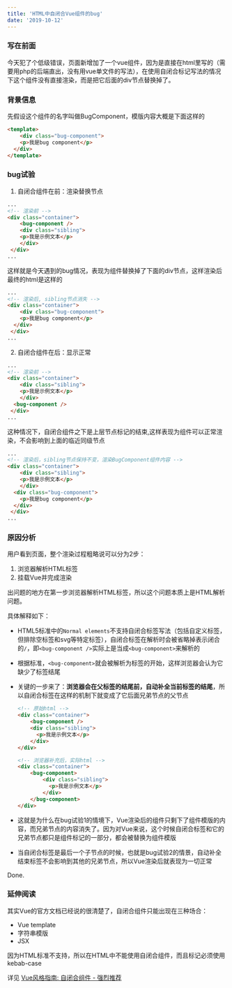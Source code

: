 ```yaml
---
title: 'HTML中自闭合Vue组件的bug'
date: '2019-10-12'
---
```


### 写在前面

今天犯了个低级错误，页面新增加了一个vue组件，因为是直接在html里写的（需要用php的后端直出，没有用vue单文件的写法），在使用自闭合标记写法的情况下这个组件没有直接渲染，而是把它后面的div节点替换掉了。

### 背景信息

先假设这个组件的名字叫做BugComponent，模版内容大概是下面这样的

```html
<template>
	<div class="bug-component">
    <p>我是bug component</p>
  </div>
</template>
```



### bug试验

1. 自闭合组件在前：渲染替换节点

```html
...
<!-- 渲染前 -->
<div class="container">
	<bug-component />
	<div class="sibling">
    <p>我是示例文本</p>
	</div>
 </div>
...
```



这样就是今天遇到的bug情况，表现为组件替换掉了下面的div节点，这样渲染后最终的html是这样的



```html
...
<!-- 渲染后, sibling节点消失 -->
<div class="container">
	<div class="bug-component">
    <p>我是bug component</p>
  </div> 
 </div>
...
```



2. 自闭合组件在后：显示正常

```html
...
<!-- 渲染前 -->
<div class="container">
	<div class="sibling">
    <p>我是示例文本</p>
	</div>
  <bug-component />
 </div>
...
```



这种情况下，自闭合组件之下是上层节点标记的结束,这样表现为组件可以正常渲染，不会影响到上面的临近同级节点



```html
...
<!-- 渲染后，sibling节点保持不变，渲染BugComponent组件内容 -->
<div class="container">
	<div class="sibling">
    <p>我是示例文本</p>
	</div>
  <div class="bug-component">
    <p>我是bug component</p>
  </div>
 </div>
...
```



### 原因分析

用户看到页面，整个渲染过程粗略说可以分为2步：

1. 浏览器解析HTML标签
2. 挂载Vue并完成渲染



出问题的地方在第一步浏览器解析HTML标签，所以这个问题本质上是HTML解析问题。



具体解释如下：

- HTML5标准中的`Normal elements`不支持自闭合标签写法（包括自定义标签，但排除空标签和svg等特定标签），自闭合标签在解析时会被省略掉表示闭合的`/`，即`<bug-component />`实际上是当成`<bug-component>`来解析的

- 根据标准，`<bug-component>`就会被解析为标签的开始，这样浏览器会认为它缺少了标签结尾

- 关键的一步来了：**浏览器会在父标签的结尾前，自动补全当前标签的结尾**，所以自闭合标签在这样的机制下就变成了它后面兄弟节点的父节点

  ```html
  <!-- 原始html -->
  <div class="container">
      <bug-component />
      <div class="sibling">
        <p>我是示例文本</p>
      </div>
  </div>
  
  <!-- 浏览器补充后，实际html -->
  <div class="container">
      <bug-component>
          <div class="sibling">
            <p>我是示例文本</p>
          </div>
      </bug-component>
  </div>
  ```

- 这就是为什么在bug试验1的情境下，Vue渲染后的组件只剩下了组件模版的内容，而兄弟节点的内容消失了。因为对Vue来说，这个时候自闭合标签和它的兄弟节点都只是组件标记的一部分，都会被替换为组件模版

- 当自闭合标签是最后一个子节点的时候，也就是bug试验2的情景，自动补全结束标签不会影响到其他的兄弟节点，所以Vue渲染后就表现为一切正常



Done.



### 延伸阅读

其实Vue的官方文档已经说的很清楚了，自闭合组件只能出现在三种场合：

- Vue template
- 字符串模版
- JSX

因为HTML标准不支持，所以在HTML中不能使用自闭合组件，而且标记必须使用kebab-case

详见 [Vue风格指南: 自闭合组件 - 强烈推荐](https://cn.vuejs.org/v2/style-guide/#自闭合组件-强烈推荐)